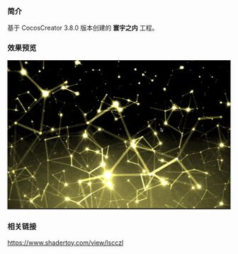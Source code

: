 ### 简介
基于 CocosCreator 3.8.0 版本创建的 **寰宇之内** 工程。

### 效果预览
![image](../../../gif/202209/2022091301.gif)

### 相关链接
https://www.shadertoy.com/view/lscczl